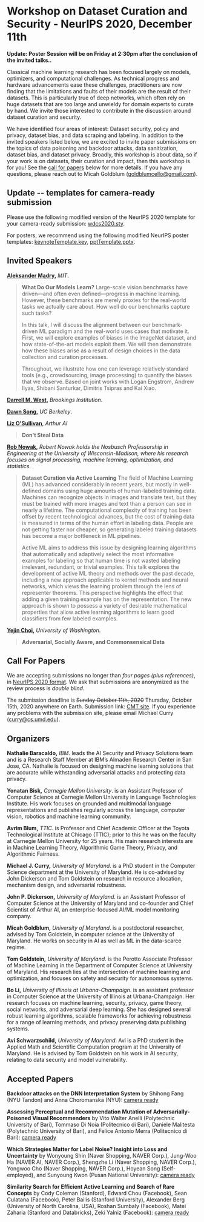 # Workshop on Dataset Curation and Security - NeurIPS 2020, December 11th

**Update: Poster Session will be on Friday at 2:30pm after the conclusion of the invited talks..**

Classical machine learning research has been focused largely on models,  optimizers,  and computational challenges. As technical progress and hardware advancements ease these challenges, practitioners are now finding that the limitations and faults of their models are the result of their datasets. This is particularly true of deep networks, which often rely on huge datasets that are too large and unwieldy for domain experts to curate by hand. We invite those interested to contribute in the discussion around dataset curation and security.

We have identified four areas of interest: Dataset security, policy and privacy, dataset bias, and data scraping and labeling. In addition to the invited speakers listed below, we are excited to invite paper submissions on the topics of data poisoning and backdoor attacks, data sanitization, dataset bias, and dataset privacy. Broadly, this workshop is about data, so if your work is on datasets, their curation and impact, then this workshop is for you! See the [call for papers](#cfp) below for more details. If you have any questions, please reach out to Micah Goldblum (<goldblumcello@gmail.com>).

## Update -- templates for camera-ready submission

Please use the following modified version of the NeurIPS 2020 template for your camera-ready submission: [wdcs2020.sty](templates/wdcs2020.sty).

For posters, we recommend using the following modified NeurIPS poster templates: [keynoteTemplate.key](templates/keynoteTemplate.key), [pptTemplate.pptx](templates/pptTemplate.pptx).

## Invited Speakers

**[Aleksander Mądry](https://people.csail.mit.edu/madry/),** _MIT_.
>**What Do Our Models Learn?** Large-scale vision benchmarks have driven—and often even defined—progress in machine learning. However, these benchmarks are merely proxies for the real-world tasks we actually care about. How well do our benchmarks capture such tasks?
>
>In this talk, I will discuss the alignment between our benchmark-driven ML paradigm and the real-world uses cases that motivate it. First, we will explore examples of biases in the ImageNet dataset, and how state-of-the-art models exploit them. We will then demonstrate how these biases arise as a result of design choices in the data collection and curation processes.
>
>Throughout, we illustrate how one can leverage relatively standard tools (e.g., crowdsourcing, image processing) to quantify the biases that we observe.
Based on joint works with Logan Engstrom, Andrew Ilyas, Shibani Santurkar, Dimitris Tsipras and Kai Xiao.

**[Darrell M. West](https://www.brookings.edu/experts/darrell-m-west/),** _Brookings Institution_.

**[Dawn Song](https://people.eecs.berkeley.edu/~dawnsong/?_ga=2.130447496.627426393.1600173880-497787535.1600173880),** _UC Berkeley_.

**[Liz O'Sullivan](https://www.lizjosullivan.com/)**, _Arthur AI_
>**Don't Steal Data**

**[Rob Nowak](https://nowak.ece.wisc.edu/),** 
_Robert Nowak holds the Nosbusch Professorship in Engineering at the University of Wisconsin-Madison, where his research focuses on signal processing, machine learning, optimization, and statistics._ 

>**Dataset Curation via Active Learning** The field of Machine Learning (ML) has advanced considerably in recent years, but mostly in well-defined domains using huge amounts of human-labeled training data. Machines can recognize objects in images and translate text, but they must be trained with more images and text than a person can see in nearly a lifetime.  The computational complexity of training has been offset by recent technological advances, but the cost of training data is measured in terms of the human effort in labeling data. People are not getting faster nor cheaper, so generating labeled training datasets has become a major bottleneck in ML pipelines. 
> 
>Active ML aims to address this issue by designing learning algorithms that automatically and adaptively select the most informative examples for labeling so that human time is not wasted labeling irrelevant, redundant, or trivial examples. This talk explores the development of active ML theory and methods over the past decade, including a new approach applicable to kernel methods and neural networks, which views the learning problem through the lens of representer theorems. This perspective highlights the effect that adding a given training example has on the representation.   The new approach is shown to possess a variety of desirable mathematical properties that allow active learning algorithms to learn good classifiers from few labeled examples.

**[Yejin Choi](https://homes.cs.washington.edu/~yejin/),** _University of Washington_.
>**Adversarial, Socially Aware, and Commonsensical Data**

## Call For Papers <a name="cfp"></a>
We are accepting submissions no longer than _four pages (plus references)_, in [NeurIPS 2020 format](https://neurips.cc/Conferences/2020/PaperInformation/StyleFiles). We ask that submissions are anonymized as the review process is _double blind_. <!-- We will not accept work that has been previously included in conference proceedings. -->

The submission deadline is ~~Sunday October 11th, 2020~~ Thursday, October 15th, 2020 anywhere on Earth. Submission link: [CMT site](https://cmt3.research.microsoft.com/WDCS2020). If you experience any problems with the submission site, please email Michael Curry (<curry@cs.umd.edu>).

## Organizers
**Nathalie Baracaldo,** _IBM_. leads the AI Security and Privacy Solutions team and is a Research Staff Member at IBM’s Almaden Research Center in San Jose, CA. Nathalie is focused on designing machine learning solutions that are accurate while withstanding adversarial attacks and protecting data privacy.

**Yonatan Bisk,** _Carnegie Mellon University_. is an Assistant Professor of Computer Science at Carnegie Mellon University in Language Technologies Institute. His work focuses on grounded and multimodal language representations and publishes regularly across the language, computer vision, robotics and machine learning community.

**Avrim Blum,** _TTIC_. is Professor and Chief Academic Officer at the Toyota Technological Institute at Chicago (TTIC); prior to this he was on the faculty at Carnegie Mellon University for 25 years.  His main research interests are in Machine Learning Theory, Algorithmic Game Theory, Privacy, and Algorithmic Fairness.

**Michael J. Curry,** _University of Maryland_. is a PhD student in the Computer Science department at the University of Maryland. He is co-advised by John Dickerson and Tom Goldstein on research in resource allocation, mechanism design, and adversarial robustness.

**John P. Dickerson,** _University of Maryland_. is an Assistant Professor of Computer Science at the University of Maryland and co-founder and Chief Scientist of Arthur AI, an enterprise-focused AI/ML model monitoring company.

**Micah Goldblum,** _University of Maryland_.  is a postdoctoral researcher, advised by Tom Goldstein, in computer science at the University of Maryland.  He works on security in AI as well as ML in the data-scarce regime. 

**Tom Goldstein,** _University of Maryland_. is the Perotto Associate Professor of Machine Learning in the Department of Computer Science at University of Maryland. His research lies at the intersection of machine learning and optimization, and focuses on safety and security for autonomous systems.

**Bo Li,** _University of Illinois at Urbana-Champaign_. is an assistant professor in Computer Science at the University of Illinois at Urbana-Champaign. Her research focuses on machine learning, security, privacy, game theory, social networks, and adversarial deep learning. She has designed several robust learning algorithms, scalable frameworks for achieving robustness for a range of learning methods, and privacy preserving data publishing systems.

**Avi Schwarzschild,** _University of Maryland_. Avi is a PhD student in the Applied Math and Scientific Computation program at the University of Maryland. He is advised by Tom Goldstein on his work in AI security, relating to data security and model vulnerability.

## Accepted Papers
**Backdoor attacks on the DNN Interpretation System** by Shihong Fang (NYU Tandon) and Anna Choromanska (NYU): [camera ready](./camera_ready/2.pdf)

**Assessing Perceptual and Recommendation Mutation of Adversarially-Poisoned Visual Recommenders** by Vito Walter Anelli (Polytechnic University of Bari), Tommaso Di Noia (Politecnico di Bari), Daniele Malitesta (Polytechnic University of Bari), and Felice Antonio Merra (Politecnico di Bari): [camera ready](./camera_ready/3.pdf)

**Which Strategies Matter for Label Noise? Insight into Loss and Uncertainty** by Wonyoung Shin (Naver Shopping, NAVER Corp.), Jung-Woo Ha (NAVER AI, NAVER Corp.), Shengzhe Li (Naver Shopping, NAVER Corp.), Yongwoo Cho (Naver Shopping, NAVER Corp.), Hoyean Song (Self-employed), and Sunyoung Kwon (Pusan National University): [camera ready](./camera_ready/5.pdf)

**Similarity Search for Efficient Active Learning and Search of Rare Concepts** by Cody Coleman (Stanford), Edward Chou (Facebook), Sean Culatana (Facebook), Peter Bailis (Stanford University), Alexander Berg (University of North Carolina, USA), Roshan Sumbaly (Facebook), Matei Zaharia (Stanford and Databricks), Zeki Yalniz (Facebook): [camera ready](./camera_ready/6.pdf)

<!-- ## Program Committee
To be determined... -->

<!-- ## Workshop Schedule -->

<!-- ### Day One  -->

<!-- | Time    	| Speaker   	| Title            	|
|---------	|-----------	|------------------	|
| 9:00 am 	| Dawn Song 	| Dataset Security 	|
|         	|           	|                  	|
|         	|           	|                  	| -->

